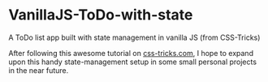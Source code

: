 # VanillaJS-ToDo-with-state
A ToDo list app built with state management in vanilla JS (from CSS-Tricks)

After following this awesome tutorial on [css-tricks.com](https://css-tricks.com/build-a-state-management-system-with-vanilla-javascript/),
I hope to expand upon this handy state-management setup in some small personal projects in the near future.
